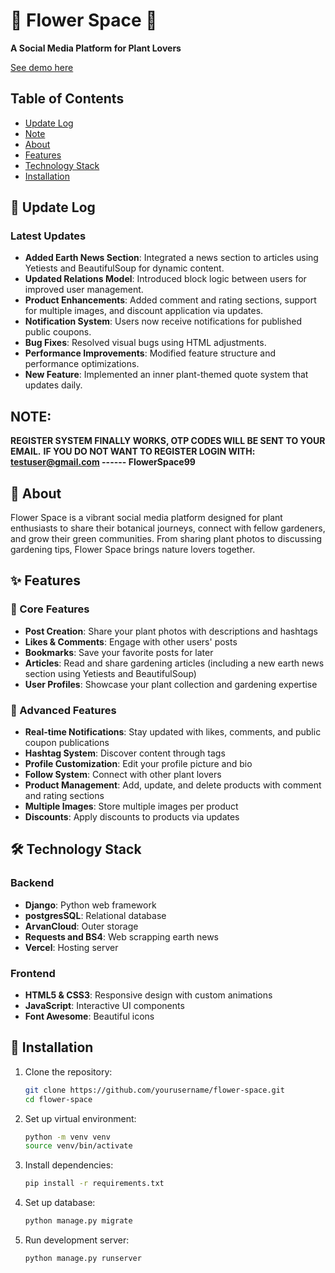 # 🌸 Flower Space 🌸

**A Social Media Platform for Plant Lovers**

[See demo here](https://flower-space-xi.vercel.app/)

## Table of Contents
- [Update Log](#update-log)
- [Note](#note)
- [About](#about)
- [Features](#features)
- [Technology Stack](#technology-stack)
- [Installation](#installation)



## 📅 Update Log

### Latest Updates
- **Added Earth News Section**: Integrated a news section to articles using Yetiests and BeautifulSoup for dynamic content.
- **Updated Relations Model**: Introduced block logic between users for improved user management.
- **Product Enhancements**: Added comment and rating sections, support for multiple images, and discount application via updates.
- **Notification System**: Users now receive notifications for published public coupons.
- **Bug Fixes**: Resolved visual bugs using HTML adjustments.
- **Performance Improvements**: Modified feature structure and performance optimizations.
- **New Feature**: Implemented an inner plant-themed quote system that updates daily.


## NOTE:
**REGISTER SYSTEM FINALLY WORKS, OTP CODES WILL BE SENT TO YOUR EMAIL.**
**IF YOU DO NOT WANT TO REGISTER LOGIN WITH: testuser@gmail.com ------ FlowerSpace99**

## 🌿 About

Flower Space is a vibrant social media platform designed for plant enthusiasts to share their botanical journeys, connect with fellow gardeners, and grow their green communities. From sharing plant photos to discussing gardening tips, Flower Space brings nature lovers together.

## ✨ Features

### 🌱 Core Features
- **Post Creation**: Share your plant photos with descriptions and hashtags
- **Likes & Comments**: Engage with other users' posts
- **Bookmarks**: Save your favorite posts for later
- **Articles**: Read and share gardening articles (including a new earth news section using Yetiests and BeautifulSoup)
- **User Profiles**: Showcase your plant collection and gardening expertise

### 🌸 Advanced Features
- **Real-time Notifications**: Stay updated with likes, comments, and public coupon publications
- **Hashtag System**: Discover content through tags
- **Profile Customization**: Edit your profile picture and bio
- **Follow System**: Connect with other plant lovers
- **Product Management**: Add, update, and delete products with comment and rating sections
- **Multiple Images**: Store multiple images per product
- **Discounts**: Apply discounts to products via updates

## 🛠️ Technology Stack

### Backend
- **Django**: Python web framework
- **postgresSQL**: Relational database
- **ArvanCloud**: Outer storage
- **Requests and BS4**: Web scrapping earth news
- **Vercel**: Hosting server
  

### Frontend
- **HTML5 & CSS3**: Responsive design with custom animations
- **JavaScript**: Interactive UI components
- **Font Awesome**: Beautiful icons

## 📂 Installation

1. Clone the repository:
   ```bash
   git clone https://github.com/yourusername/flower-space.git
   cd flower-space
   ```

2. Set up virtual environment:
   ```bash
   python -m venv venv
   source venv/bin/activate
   ```

3. Install dependencies:
   ```bash
   pip install -r requirements.txt
   ```

4. Set up database:
   ```bash
   python manage.py migrate
   ```

5. Run development server:
   ```bash
   python manage.py runserver
   ```


